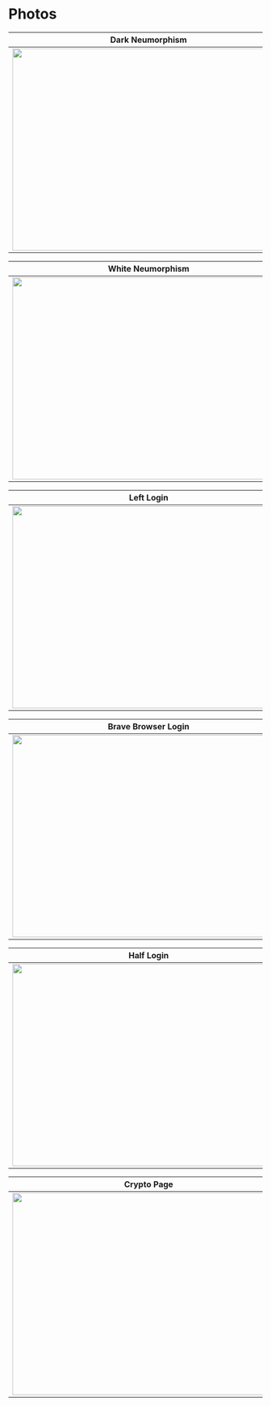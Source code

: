 # Photos
Dark Neumorphism           |
:-------------------------:|
<a href="https://www.bulmasites.com/demo/Dark-SoftUi"> <img src="https://www.bulmasites.com/assets/DarkSoftUI.png" height="400" width="540"> </a>  |

White Neumorphism           |
:-------------------------:|
<a href="https://www.bulmasites.com/demo/White-SoftUI"> <img src="https://www.bulmasites.com/assets/WhiteSoftUI.png" height="400" width="540"> </a>  |

Left Login           |
:-------------------------:|
<a href="https://www.bulmasites.com/demo/Left-Login"> <img src="https://www.bulmasites.com/assets/Left-Login.png" height="400" width="540"> </a>  |

Brave Browser Login           |
:-------------------------:|
<a href="https://www.bulmasites.com/demo/brave-login"> <img src="https://www.bulmasites.com/assets/Brave-Login.png" height="400" width="540"> </a>  |

Half Login           |
:-------------------------:|
<a href="https://www.bulmasites.com/demo/Half-Login"> <img src="https://www.bulmasites.com/assets/Half-Login.png" height="400" width="540"> </a>  |

Crypto Page           |
:-------------------------:|
<a href="https://www.bulmasites.com/demo/Crypto"> <img src="https://www.bulmasites.com/assets/Crypto.png" height="400" width="540"> </a>  |
